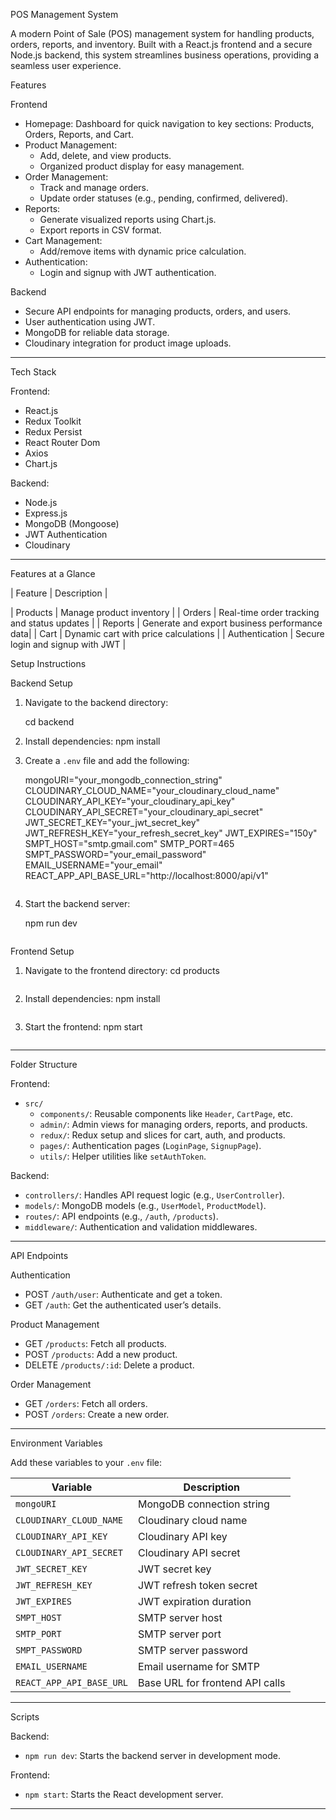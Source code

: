 
 POS Management System

A modern Point of Sale (POS) management system for handling products, orders, reports, and inventory. Built with a React.js frontend and a secure Node.js backend, this system streamlines business operations, providing a seamless user experience.


 Features

 Frontend
- Homepage: Dashboard for quick navigation to key sections: Products, Orders, Reports, and Cart.
- Product Management:
  - Add, delete, and view products.
  - Organized product display for easy management.
- Order Management:
  - Track and manage orders.
  - Update order statuses (e.g., pending, confirmed, delivered).
- Reports:
  - Generate visualized reports using Chart.js.
  - Export reports in CSV format.
- Cart Management:
  - Add/remove items with dynamic price calculation.
- Authentication:
  - Login and signup with JWT authentication.

 Backend
- Secure API endpoints for managing products, orders, and users.
- User authentication using JWT.
- MongoDB for reliable data storage.
- Cloudinary integration for product image uploads.

---

 Tech Stack

 Frontend:
- React.js
- Redux Toolkit
- Redux Persist
- React Router Dom
- Axios
- Chart.js

 Backend:
- Node.js
- Express.js
- MongoDB (Mongoose)
- JWT Authentication
- Cloudinary

---

 Features at a Glance

| Feature                | Description                                   |

| Products           | Manage product inventory                     |
| Orders             | Real-time order tracking and status updates  |
| Reports            | Generate and export business performance data|
| Cart               | Dynamic cart with price calculations         |
| Authentication     | Secure login and signup with JWT             |



 Setup Instructions

 Backend Setup
1. Navigate to the backend directory:
  
   cd backend

2. Install dependencies:
   npm install
   
3. Create a `.env` file and add the following:

   mongoURI="your_mongodb_connection_string"
   CLOUDINARY_CLOUD_NAME="your_cloudinary_cloud_name"
   CLOUDINARY_API_KEY="your_cloudinary_api_key"
   CLOUDINARY_API_SECRET="your_cloudinary_api_secret"
   JWT_SECRET_KEY="your_jwt_secret_key"
   JWT_REFRESH_KEY="your_refresh_secret_key"
   JWT_EXPIRES="150y"
   SMPT_HOST="smtp.gmail.com"
   SMTP_PORT=465
   SMPT_PASSWORD="your_email_password"
   EMAIL_USERNAME="your_email"
   REACT_APP_API_BASE_URL="http://localhost:8000/api/v1"
   ```
4. Start the backend server:
 
   npm run dev
   ```

 Frontend Setup
1. Navigate to the frontend directory:
   cd products
   ```
2. Install dependencies:
   npm install
   ```
3. Start the frontend:
   npm start
   ```

---

 Folder Structure

 Frontend:
- `src/`
  - `components/`: Reusable components like `Header`, `CartPage`, etc.
  - `admin/`: Admin views for managing orders, reports, and products.
  - `redux/`: Redux setup and slices for cart, auth, and products.
  - `pages/`: Authentication pages (`LoginPage`, `SignupPage`).
  - `utils/`: Helper utilities like `setAuthToken`.

 Backend:
- `controllers/`: Handles API request logic (e.g., `UserController`).
- `models/`: MongoDB models (e.g., `UserModel`, `ProductModel`).
- `routes/`: API endpoints (e.g., `/auth`, `/products`).
- `middleware/`: Authentication and validation middlewares.

---

 API Endpoints

 Authentication
- POST `/auth/user`: Authenticate and get a token.
- GET `/auth`: Get the authenticated user’s details.

 Product Management
- GET `/products`: Fetch all products.
- POST `/products`: Add a new product.
- DELETE `/products/:id`: Delete a product.

 Order Management
- GET `/orders`: Fetch all orders.
- POST `/orders`: Create a new order.

---

 Environment Variables

Add these variables to your `.env` file:

| Variable               | Description                                 |
|------------------------|---------------------------------------------|
| `mongoURI`             | MongoDB connection string                  |
| `CLOUDINARY_CLOUD_NAME`| Cloudinary cloud name                      |
| `CLOUDINARY_API_KEY`   | Cloudinary API key                         |
| `CLOUDINARY_API_SECRET`| Cloudinary API secret                      |
| `JWT_SECRET_KEY`       | JWT secret key                             |
| `JWT_REFRESH_KEY`      | JWT refresh token secret                   |
| `JWT_EXPIRES`          | JWT expiration duration                    |
| `SMPT_HOST`            | SMTP server host                          |
| `SMTP_PORT`            | SMTP server port                          |
| `SMPT_PASSWORD`        | SMTP server password                      |
| `EMAIL_USERNAME`       | Email username for SMTP                   |
| `REACT_APP_API_BASE_URL`| Base URL for frontend API calls           |

---

 Scripts

 Backend:
- `npm run dev`: Starts the backend server in development mode.

 Frontend:
- `npm start`: Starts the React development server.

---

